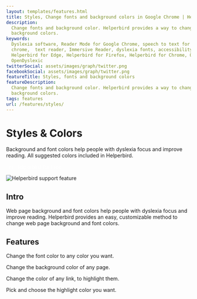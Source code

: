 ```yaml
---
layout: templates/features.html
title: Styles, Change fonts and background colors in Google Chrome | Helperbird
description:
  Change fonts and background color. Helperbird provides a way to change web page font and
  background colors.
keywords:
  Dyslexia software, Reader Mode for Google Chrome, speech to text for chrome, Text to speech for
  chrome,  text reader, Immersive Reader, dyslexia fonts, accessibility software, dyslexia software,
  Helperbird for Edge, Helperbird for Firefox, Helperbird for Chrome, Opendyslexic for Chrome,
  OpenDyslexic
twitterSocial: assets/images/graph/twitter.png
facebookSocial: assets/images/graph/twitter.png
featureTitle: Styles, fonts and background colors
featureDescription:
  Change fonts and background color. Helperbird provides a way to change web page font and
  background colors.
tags: features
url: /features/styles/
---
```


# Styles & Colors

Background and font colors help people with dyslexia focus and improve reading. All suggested colors
included in Helperbird.

<a 
  class="px-8 py-3 border  text-base font-medium rounded-md text-white bg-indigo-600 hover:bg-indigo-700 " style="color: white;" 
  href="/pricing"> Try Helperbird for Free </a>

![Helperbird support feature](https://www.helperbird.com/assets/images/new/styles/styles.png)

## Intro

Web page background and font colors help people with dyslexia focus and improve reading. Helperbird
provides an easy, customizable method to change web page background and font colors.

## Features

Change the font color to any color you want.

Change the background color of any page.

Change the color of any link, to highlight them.

Pick and choose the highlight color you want.
